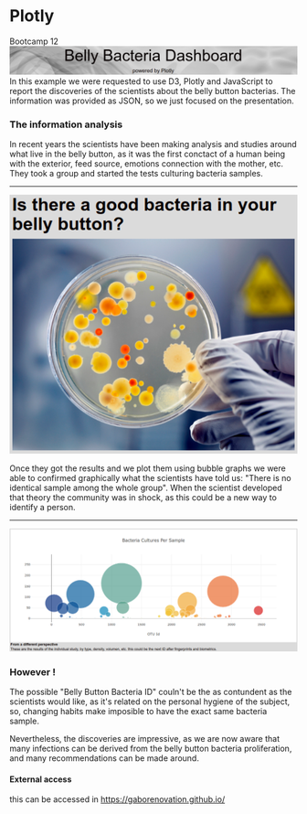 # Plotly
Bootcamp 12
![Title](title.png)
In this example we were requested to use D3, Plotly and JavaScript to report the discoveries of the scientists about the belly button bacterias.
The information was provided as JSON, so we just focused on the presentation.

### The information analysis
In recent years the scientists have been making analysis and studies around what live in the belly button, as it was the first conctact of a human being with the exterior, feed source, emotions connection with the mother, etc.
They took a group and started the tests culturing bacteria samples.
__________________________
![Culture](culture.png)

Once they got the results and we plot them using bubble graphs we were able to confirmed graphically what the scientists have told us: "There is no identical sample among the whole group".
When the scientist developed that theory the community was in shock, as this could be a new way to identify a person.
__________________________
![Bubble](bubble.png)


### However !
The possible "Belly Button Bacteria ID" couln't be the as contundent as the scientists would like, as it's related on the personal hygiene of the subject, so, changing habits make imposible to have the exact same bacteria sample.

Nevertheless, the discoveries are impressive, as we are now aware that many infections can be derived from the belly button bacteria proliferation, and many recommendations can be made around.


#### External access
this can be accessed in https://gaborenovation.github.io/
